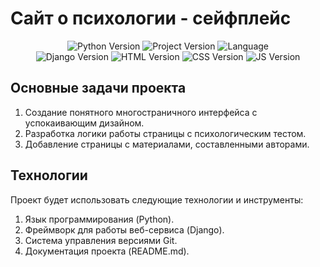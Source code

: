 # Сайт о психологии - сейфплейс

<p align="center">
   <img src="https://img.shields.io/badge/python-3.11-green" alt="Python Version">
   <img src="https://img.shields.io/badge/version-v1.0b-lightgrey" alt="Project Version">
   <img src="https://img.shields.io/badge/language-ru-blue" alt="Language">
  <br>
  <img src="https://img.shields.io/badge/django-4.2.7-green" alt="Django Version">
  <img src="https://img.shields.io/badge/html-orange" alt="HTML Version">
  <img src="https://img.shields.io/badge/css-blue" alt="CSS Version">
  <img src="https://img.shields.io/badge/js-yellow" alt="JS Version">
</p>

## Основные задачи проекта
1. Создание понятного многостраничного интерфейса с успокаивающим дизайном.
2. Разработка логики работы страницы с психологическим тестом.
3. Добавление страницы с материалами, составленными авторами.

## Технологии
Проект будет использовать следующие технологии и инструменты:

1. Язык программирования (Python).
2. Фреймворк для работы веб-сервиса (Django).
3. Система управления версиями Git.
4. Документация проекта (README.md).
